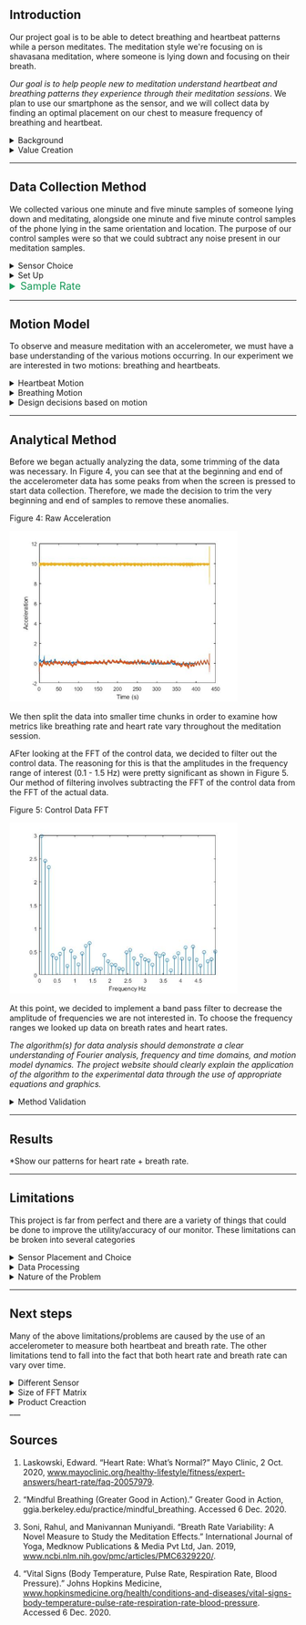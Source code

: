 ## <a id="Introduction"></a> Introduction

Our project goal is to be able to detect breathing and heartbeat patterns while a person meditates. The meditation style we're focusing on is shavasana meditation, where someone is lying down and focusing on their breath. 

*Our goal is to help people new to meditation understand heartbeat and breathing patterns they experience through their meditation sessions*. We plan to use our smartphone as the sensor, and we will collect data by finding an optimal placement on our chest to measure frequency of breathing and heartbeat.

<details>
  <summary>Background</summary>

There are not many existing quantitative measures of meditation that are reliable. Electroencephalogram (EEG), the detection of electrical activity in the brain, and heart rate variability (HRV) are two existing methods, though they are both responses that take a long time to detect patterns from. Breath rate, however, is a measure that is controlled by meditation and can have changes detected over a short period of time.

</details>

<details>
  <summary>Value Creation</summary>

We believe that we can help people new to meditation better understand their meditative patterns through showing them a summary of their heartbeat and breathing patterns after the session. Quantitative analysis of meditation!

</details>

___

## <a id="Data_Collection"></a> Data Collection Method

We collected various one minute and five minute samples of someone lying down and meditating, alongside one minute and five minute control samples of the phone lying in the same orientation and location. The purpose of our control samples were so that we could subtract any noise present in our meditation samples.

<details>
  <summary>Sensor Choice</summary>

We chose to use a Pixel phone's accelerometer as our sensor. This selection was made primarily because we knew the focus of our project was on acceleration data. We also knew that for those new to meditation, a phone is often already present and used as a meditation guide. As such, we decided a phone was the most accessible and reliable sensor for the purposes of this project. 
  
The phone was oriented with the following axes:

Figure 1: Sensor Orientation


<img src="images/phone_orien.png" width="250"/>

</details>

<details>
  <summary>Set Up</summary>
  
Figure 2: Experimental Set Up


<img src="images/nathan_side.jpg" width="300"/> <img src="images/nathan_top.jpg" height="225"/> 
  
To collect data, we simply placed our sensor (the phone) on the chest of the person whose data is being collected. We found that the chest was the optimal placement compared to other places on the body, since it was where our sensor could register heartbeat and breathing.

</details>

<details style="margin-bottom:8px; border:none;">
  <summary style="font-size:18px; color:#159957;" onfocus = "this.style.outline = 'none'">Sample Rate</summary>

Given the fact that heartbeat is about 0.66 - 1.33 Hz and breath rate is about 0.16 - 0.25 Hz, we wanted a sample rate greater than those ranges to make sure it could pick up both patterns. We started off with data sampled at 10 Hz and then transitioned to 50 Hz after discovering (through trial and error) that data sampled at 50 Hz gave us more data points to analyze.

</details>

___

## <a id="Motion_Model"></a> Motion Model
To observe and measure meditation with an accelerometer, we must have a base understanding of the various motions occurring. In our experiment we are interested in two motions: breathing and heartbeats. 

<details>
  <summary>Heartbeat Motion</summary>

Heartbeats are easily measured by one’s own fingers. We can sense the “pulse” of increased blood flow in our veins. The accelerometer seeks to do something extremely similar. If the accelerometer was positioned normal to the heartbeat (so that the movement due to heartbeat was in 1 axis) we would expect the phone to accelerate up and down due to the change of blood flow.

One cycle, or one heartbeat, should correspond to one period of our acceleration normal to the heartbeat. From our research we know that the heart rate of individuals in meditation to be between 50-100 bpm[SOURCE NUM]. This means that we can expect to see this 50-100bpm (.8-1.6 Hz) signal present in our acceleration data.

The above analysis is based on the fact that the phone is positioned normal to the observed motion. Our sensor choice does not gurantee this. For this reason, we expect to see accelerations matching these frequencies in all axes.

</details>

<details>
  <summary>Breathing Motion</summary>

Breathing is arguably more complex motion than the heartbeat, one reason is since it can be controlled by the individual. Our experiment seeks to measure the rise and fall of the subject’s chest while breathing. This motion should also be cyclical in nature. 

We can expect an acceleration while inhaling and corresponding acceleration when exhaling. This means that we should large amounts of the frequencies with the breathing rate (.1-.5 Hz)[SOURCE] Once again this motion should be primarily recorded in one axis. However, the phone will not be placed perfectly on the body so we can expect to see corresponding signals/frequencies in all axes.

The motion of breathing causes the phone to move much more than a heartbeat. This will cause the sensor to potentially move throughout measurement collection. This could introduce error into our data. 

We expect a raw acceleration plot to look something like this:


Figure 3: Theoretical Acceleration



<img src="images/sim_time.png" width="400"/>

***Generated wave with .95 Hz(heartbeat) and .2 Hz(breathrate) sine waves ***

</details>

<details>
  <summary>Design decisions based on motion</summary>
  
We chose to position the accelerometer directly overtop the heart in hopes of being able to capture the heartbeat (the accelerations from the heartbeat will be of much smaller magnitude than breathing). This placement will allow the monitoring of breath rate at the same time as the heart rate and will minimize other unwanted sensor movements like someone flexing their abs or moving their neck. This position will also have a near zero angular velocity as almost all of the movement is normal to the phone and doesn’t change its rotation around any axes.

</details>

___

## <a id="Analytical_Method"></a> Analytical Method

Before we began actually analyzing the data, some trimming of the data was necessary. In Figure 4, you can see that at the beginning and end of the accelerometer data has some peaks from when the screen is pressed to start data collection. Therefore, we made the decision to trim the very beginning and end of samples to remove these anomalies. 

Figure 4: Raw Acceleration

<img src="images/rawdata.jpg" width="400"/> 

We then split the data into smaller time chunks in order to examine how metrics like breathing rate and heart rate vary throughout the meditation session.

AFter looking at the FFT of the control data, we decided to filter out the control data. The reasoning for this is that the amplitudes in the frequency range of interest (0.1 - 1.5 Hz) were pretty significant as shown in Figure 5. Our method of filtering involves subtracting the FFT of the control data from the FFT of the actual data. 

Figure 5: Control Data FFT

<img src="images/ControlDataFFT.jpg" width="400"/> 

At this point, we decided to implement a band pass filter to decrease the amplitude of frequencies we are not interested in. To choose the frequency ranges we looked up data on breath rates and heart rates.

*The algorithm(s) for data analysis should demonstrate a clear understanding of Fourier analysis, frequency and time domains, and motion model dynamics. The project website should clearly explain the application of the algorithm to the experimental data through the use of appropriate equations and graphics.*

<details>
  <summary>Method Validation</summary>
  
To validate our method we performed a first pass analysis on a constructed signal with the frequencies of interest.
Below is a plot of the signal generated in the time domain. This signal has both a .95 Hz and 0.2 Hz signal in the dataset. These two frequencies represent a heart and breath rate respectively. 

Figure :
<img src="images/sim_time.png" width="400"/> 

***Time domain plot of simulated signal w/noise (.2 Hz and .95 Hz signals)***

This signal is then converted into the frequency showing using Matlab’s FFT (Fast Fourier Transform) function ()[INSERT LINK]. This indicates how much of a certain frequency is present in a sample. Below is the figure generated from the FFT function. This signal has been shifted into the frequency domain (Hz).

Figure :
<img src="images/sim_freq.png" width="400"/> 

***Frequency domain plot of simulated signal***

This plot informs us of several things. We do indeed see the presence of the frequencies of interest. Interestingly, there is no maximum amplitude centered around the 0.95 Hz value. Instead it appears that there are sligh spikes at .9 and 1 Hz. This case shows the shortcoming of our process. In the case where a frequency is present in our signal but not aligned with the frequencies used in the fft function the “real” frequency can be masked.

One idea we had was to remedy this problem by using the additional parameter that controls the size of the matrix used to calculate the fft of our signal (https://www.mathworks.com/help/matlab/ref/fft.html#f83-998360-n)[https://www.mathworks.com/help/matlab/ref/fft.html#f83-998360-n]. This parameter could generate more points between a given range in our plot and allow us to look at a more dense range of frequencies.

Figure :
<img src="images/sim_freq.png" width="00"/> <img src="images/sim_freq_double.png" width="400"/> 

***Above are two plots showing the same frequency domain plot using fft(x, length(x)) and fft(x, 2*length(x)) respectively***

These graphics show that while this doesn’t create the ideal behavior(other noise in the signal seems to be increased), it does create spikes centered around the expected values at .2 and .95 Hz. Unfortunately, this yields other spikes in non-interesting frequencies. Adjusting the __N__ parameter is worth testing, however, from this data a simple weighted average of the regions of interest would yield the same peak.

Another problem we have identified is the fact that the frequencies will change over time.

In order to understand what our fft would do to an input signal with a varying frequency 

## Understanding what to expect with varying frequencies
___ 
##### Data Preparation and Observation
In order to understand what our fft would do to an input signal with a varying frequency we simulated a signal that had a varying breath rate and constant heart rate (FIGURE 1.ABAN)T 
TIME DOMAIN PLOT OF VARYING FREQUENCY)
TBC
__Figure 3.5 Simulated 30 second sample (50 Hz), breath rate changes from .3-.1, heart rate is a constant 1 Hz __

This signal is more representative of what we expect our incoming data to be. We also added noise to the signal shown in blue.

We are interested in the frequencies present in this signal. To examine this we take a fft of the entire 30 second chunk. This yields us *Figure 3.1FSDKFLJ* which shows a clear spike at 1 Hz for the heartbeat and an increased amplitude in the range [0.1 - 0.3] Hz.

![sim_vary_breathrate_freq](sim_vary_breathrate_freq.png) 

The results shown in  *Figure 3.slkjfsdlkfj* highlight exactly what we were trying to avoid -- unclear measurements of the frequencies present in the signal. Our plan to avoid this behavior is to sample smaller time chunks of an entire sample. For example we would look at 30 second chunks of a 5 minute sample. In this simulated

#### Investigating Potential Solutions
__*Sub-Sampling*__
Breaking a signal into smaller samples is a valid way to remove the presence of a changing frequency -- because there is less frequency change in a truncated sample [assuming constant variation of frequency]. Unfortunately, having smaller samples also comes at a price -- here is less data, and that will make it harder to pick up the frequencies present in the signal(due to the functionality of the FFT function).

We experimented with breaking this signal into smaller sub samples. These samples were then transformed into the frequency domain. These samples for 3, 6 and 12 second samples are shown in   _FIGURE 1_ , _FIGURE2_ and _FIGURE3_ respectively.

![sim_vary_breathrate_freq_3sec](images/sim_vary_breathrate_freq_3sec) 
_*Figure 45345 FFT of 3 second sub-sample with varying breathrate [0.3-0.1] Hz and constant 1 Hz heart rate*_

![sim_vary_breathrate_freq_6sec](images/sim_vary_breathrate_freq_6sec) 

_*Figure 45345 FFT of 6 second sub-sample with varying breathrate [0.3-0.1] Hz and constant 1 Hz heart rate*_

![sim_vary_breathrate_freq_12sec](images/sim_vary_breathrate_freq_12sec) 

_*Figure 45345 FFT of 12 second sub-sample with varying breathrate [0.3-0.1] Hz and constant 1 Hz heart rate*_

__*Increase Frequency Resolution in Transformed signal*__
As we shown in Figure (TOP FIGURE WITH HUGE N VALUE) sometimes using a larger *N* parameter in Matlab’s fft can help us understand the frequency plot of our signal.

We were especially interested if this strategy would help us when the frequency content in a signal is changing. The simulated and chunked data was examined with and without filtering to see if it yielded better results. The filtering was done by band pass filter in which the amplitude of all frequencies that were not a possible heart rate (CITE THIS) or breath rate (CITE THIS) were divided by ten. 
![](figure 3sec normal) 
_*Figure12 .1 *_
![](figure 3sec double) 
![](figure 3sec double filtered) 

![](figure 6sec normal) 
![](figure 6sec doubled) 
![](figure 6sec doubled filtered) 

![](figure 12sec normal) 
![](figure 12sec doubled)
![](figure 12sec doubled filtered)  

__


</details>

___

## <a id="Results"></a>Results
*Show our patterns for heart rate + breath rate.

___

## <a id="Limitations"></a> Limitations

This project is far from perfect and there are a variety of things that could be done to improve the utility/accuracy of our monitor. These limitations can be broken into several categories

<details>
  <summary>Sensor Placement and Choice</summary>

  <ul>
    <li>Using an accelerometer as a measurement device requires consistent orientation of the device. For this reason our datasets are likely different between samples.</li>
    <li>Accelerometers are by no means the most effective way to measure heartbeat or breath-rate. (a pulse oximeter and computer vision might yield better results respectively)</li>
    <li>Components of the motion from breathing are present in all 3 axes. This makes computations either more difficult, or more error-prone</li>
    <li>Other frequencies (yawning, swallowing, fidgeting will also be picked up by the accelerometer)</li>
  </ul>

</details>

<details>
  <summary>Data Processing</summary>

  <ul>
    <li>Fourier transforms of time chunks yield presence of certain frequencies (not every frequency). This may makes our breath rate and heart rate detection difficult as we are choosing one frequency with the highest amplitude out of a small number (see figures)</li>
    <li>Raw accelerometer data is unfiltered</li>
    <li>Limited in sampling frequency between 10-100 Hz</li>
  </ul>

</details>

<details>
  <summary>Nature of the Problem</summary>

  <ul>
    <li>People breathe very differently. Breathing through your nose vs mouth or diaphragm yields very different accelerometer plots</li>
    <li>The frequencies we are measuring change over time, we attempt to combat this by looking at small time steps</li>
    <li>Breathing frequencies are quite low and variable which requires us to have large samples</li>
    <li>Breath rate can be controlled more than heart rate, which yields inconsistent signals</li>
    <li>While meditating heart rate generally slows and breath rate should become lower and less “aggressive”. This makes the input signal smaller and more difficult to read</li>
  </ul>

</details>

___

## <a id="Next_Steps"></a> Next steps
Many of the above limitations/problems are caused by the use of an accelerometer to measure both heartbeat and breath rate. The other limitations tend to fall into the fact that both heart rate and breath rate can vary over time.

<details>
  <summary>Different Sensor</summary>

Given this, it would be practical to measure both heart-rate and breath rate in another way. Our group recommends using a pulse-oximeter to measure heartbeat and a temperature sensor to measure exhales. Using this array of sensors would remove any use of acceleration data. This would make the signal processing much simpler. Both heart rate and breath rate could be detected in real time and a moving average could be used to estimate the current value.

</details>

<details>
  <summary>Size of FFT Matrix</summary>
  
If the project were to continue using an accelerometer as the primary sensor then the current processes used could be improved. One problem identified is the lack of discrete frequencies calculated in the ranges that were of interest. To obtain a better understanding of this range the size of the FFT matrix calculated by the fft function could be increased. This would yield a denser spread of frequencies within the desired ranges. 

</details>

<details>
  <summary>Product Creaction</summary>
  
In terms of product creation, this software is ready for a beta launch! Refactoring our code into a smartphone app is the final step. This app would be able to parse an entire meditation session into smaller time chunks and then allow the user to look back at portions of their session that were above or below their recommended breathing and heart rates.

</details>
___

## <a id="Sources"></a> Sources

1. Laskowski, Edward. “Heart Rate: What’s Normal?” Mayo Clinic, 2 Oct. 2020, www.mayoclinic.org/healthy-lifestyle/fitness/expert-answers/heart-rate/faq-20057979.

2. “Mindful Breathing (Greater Good in Action).” Greater Good in Action, ggia.berkeley.edu/practice/mindful_breathing. Accessed 6 Dec. 2020.

3. Soni, Rahul, and Manivannan Muniyandi. “Breath Rate Variability: A Novel Measure to Study the Meditation Effects.” International Journal of Yoga, Medknow Publications & Media Pvt Ltd, Jan. 2019, www.ncbi.nlm.nih.gov/pmc/articles/PMC6329220/.

4. “Vital Signs (Body Temperature, Pulse Rate, Respiration Rate, Blood Pressure).” Johns Hopkins Medicine, www.hopkinsmedicine.org/health/conditions-and-diseases/vital-signs-body-temperature-pulse-rate-respiration-rate-blood-pressure. Accessed 6 Dec. 2020.
